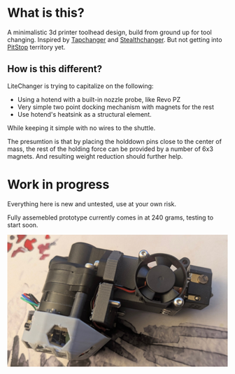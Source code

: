 # What is this?

A minimalistic 3d printer toolhead design, build from ground up for tool changing.
Inspired by [Tapchanger](https://github.com/viesturz/tapchanger) and [Stealthchanger](https://github.com/DraftShift/StealthChanger). But not getting into  [PitStop](https://mihaidesigns.com/pitstop3/) territory yet.

## How is this different?

LiteChanger is trying to capitalize on the following:
* Using a hotend with a built-in nozzle probe, like Revo PZ
* Very simple two point docking mechanism with magnets for the rest
* Use hotend's heatsink as a structural element.

While keeping it simple with no wires to the shuttle.

The presumtion is that by placing the holddown pins close to the center of mass, the rest of the holding force can be provided by a number of 6x3 magnets. And resulting weight reduction should further help.

# Work in progress

Everything here is new and untested, use at your own risk.

Fully assemebled prototype currently comes in at 240 grams, testing to start soon.

![Prototype](./Images/prototype.jpg)